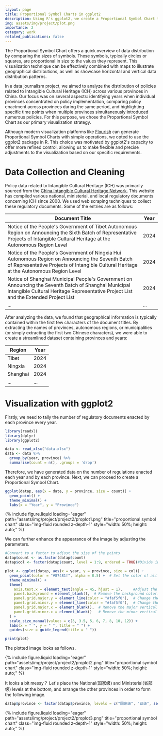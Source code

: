 ```yaml
---
layout: page
title: Proportional Symbol Charts in ggplot2
description: Using R's ggplot2, we create a Proportional Symbol Chart to illustrate ICH policy patterns across Chinese provinces over time, offering detailed control for enhanced data representation.
img: assets/img/project/plot.png
importance: 2
category: work
related_publications: false
---
```

The Proportional Symbol Chart offers a quick overview of data distribution by comparing the sizes of symbols. These symbols, typically circles or squares, are proportional in size to the values they represent. This visualization technique can be effectively combined with maps to illustrate geographical distributions, as well as showcase horizontal and vertical data distribution patterns.

In a data journalism project, we aimed to analyze the distribution of policies related to Intangible Cultural Heritage (ICH) across various provinces in China. Our focus was on several aspects: identifying years when individual provinces concentrated on policy implementation, comparing policy enactment across provinces during the same period, and highlighting specific time points when multiple provinces simultaneously introduced numerous policies. For this purpose, we chose the Proportional Symbol Chart as our primary visualization strategy.

Although modern visualization platforms like [Flourish](https://flourish.studio/) can generate Proportional Symbol Charts with simple operations, we opted to use the ggplot2 package in R. This choice was motivated by ggplot2's capacity to offer more refined control, allowing us to make flexible and precise adjustments to the visualization based on our specific requirements.

<!--
Proportional Symbol Chart 可以通过比较比例的大小，来对数据的分布情况有个快速的概览。符号通常是圆形或者是正方形，大小与数据所代表的值成正比。这种技术可以通过与地图结合，实现可视化地理分布，也可以数据的横向和纵向分布情况。

在一项数据新闻中，我们想要知道中国各个省份出台有关非遗的政策的分布情况：某个省份从历时性角度来说哪一年集中出台政策；同期各个省份出台政策的对比；某个时间节点上各个省份同时出台大量政策。在此，我们选择了Proportional Symbol Chart作为可视化策略。

尽管现有平台，比如Flourish已经可以通过简单操作就绘制处Proportional Symbol Chart，我们在此依然选择了R语言中的ggplot2，因为这样可以对可视化效果实现更好精细地调整。
-->

# Data Collection and Cleaning
Policy data related to Intangible Cultural Heritage (ICH) was primarily sourced from the [China Intangible Cultural Heritage Network](https://www.ihchina.cn/zhengce). This website has compiled various national, ministerial, and local regulatory documents concerning ICH since 2000. We used web scraping techniques to collect these regulatory documents. Some of the entries are as follows:


|  Document Title   | Year  |
|  ----  | ----  |
| Notice of the People's Government of Tibet Autonomous Region on Announcing the Sixth Batch of Representative Projects of Intangible Cultural Heritage at the Autonomous Region Level  | 2024 |
| Notice of the People's Government of Ningxia Hui Autonomous Region on Announcing the Seventh Batch of Representative Projects of Intangible Cultural Heritage at the Autonomous Region Level   | 2024 |
| Notice of Shanghai Municipal People's Government on Announcing the Seventh Batch of Shanghai Municipal Intangible Cultural Heritage Representative Project List and the Extended Project List  | 2024 |
| ...  | ...|


After analyzing the data, we found that geographical information is typically contained within the first few characters of the document titles. By extracting the names of provinces, autonomous regions, or municipalities (or simply extracting the first two Chinese characters), we were able to create a streamlined dataset containing provinces and years:


|  Region   | Year  |
|  ----  | ----  |
| Tibet | 2024 |
| Ningxia  | 2024 |
| Shanghai  | 2024 |
| ...  | ...|

<!--
# 数据获取与清洗
有关非遗的政策数据来源于中国非遗网，其中收录了自2000年以来的国家级、部级和地方级的各种有关非遗的国内法规文件。爬取的法规文件的条目如下：

|  文件   | 时间  |
|  ----  | ----  |
| 西藏自治区人民政府关公布第六批自治区级非物质文化遗产代表性项目名录的通知（藏政函 〔2024〕40号）  | 2024 |
| 宁夏回族自治区人民政府关于公布第七批自治区级非物质文化遗产代表性项目名录的通知（宁政发〔2024〕16号  | 2024 |
| 上海市人民政府关于公布第七批上海市非物质文化遗产代表性项目名录和上海市非物质文化遗产代表性项目名录扩展项目名录的通知（沪府发〔2024〕4号）  | 2024 |
| ...  | ...|

观察数据后发现，地理信息一般都包含在文件开头的几个字内，以省、自治区或市为分隔符后（或者更简单只保留前两个汉字），我们可以获得省份和年份的数据集。
|  文件   | 时间  |
|  ----  | ----  |
| 西藏 | 2024 |
| 宁夏  | 2024 |
| 上海  | 2024 |
| ...  | ...|
-->

# Visualization with ggplot2

Firstly, we need to tally the number of regulatory documents enacted by each province every year.
```r
library(readxl)
library(dplyr)
library(ggplot2)

data <- read_xlsx("data.xlsx")
data <- data %>%
  group_by(year, province) %>%
  summarise(count = n(), .groups = 'drop')
```
Therefore, we have generated data on the number of regulations enacted each year and by each province. Next, we can proceed to create a Proportional Symbol Chart.

```r
ggplot(datap, aes(x = date, y = province, size = count)) +
  geom_point() +
  theme_minimal() +
  labs(x = "Year", y = "Province")
```

<div class="row">
    <div class="col-sm mt-3 mt-md-0">
        {% include figure.liquid loading="eager" path="assets/img/project/project2/proplot1.png" title="proportional symbol chart" class="img-fluid rounded z-depth-1" style="width: 50%; height: auto;" %}
    </div>
</div>

We can further enhance the appearance of the image by adjusting the parameters.

```r
#Convert to a factor to adjust the size of the points
datap$count <- as.factor(datap$count) 
datap$col <- factor(datap$count, level = 1:9, ordered = TRUE)#Divide into 9 levels, one level for one regulation

plot <- ggplot(datap, aes(x = year, y = province, size = col)) +
  geom_point(color = "#87481f", alpha = 0.5) +  # Set the color of all points to the specified color.
  theme_minimal() +
  theme(
    axis.text.x = element_text(angle = 45, hjust = 1),     #Adjust the angle of the x-axis labels.
    panel.background = element_blank(),  # Remove the background color.
    panel.grid.major.y = element_line(color = "#faf5f0"),  # Change the color of the major horizontal grid lines.
    panel.grid.minor.y = element_line(color = "#faf5f0"),  # Change the color of the minor horizontal grid lines.
    panel.grid.major.x = element_blank(),  # Remove the major vertical grid lines.
    panel.grid.minor.x = element_blank()   # Remove the minor vertical grid lines.
  ) +
  scale_size_manual(values = c(3, 3.5, 5, 6, 7, 8, 10, 12)) +
  labs(x = " ", y = " ", title = " ") +
  guides(size = guide_legend(title = " "))

print(plot)
```
The plotted image looks as follows.

<div class="row">
    <div class="col-sm mt-3 mt-md-0">
        {% include figure.liquid loading="eager" path="assets/img/project/project2/proplot2.png" title="proportional symbol chart" class="img-fluid rounded z-depth-1" style="width: 50%; height: auto;" %}
    </div>
</div>

It looks a bit messy？ Let's place the National(国家级) and Ministerial(省部级) levels at the bottom, and arrange the other provinces in order to form the following image.

```r
datap$province <- factor(datap$province, levels = c("国家级", "部级", setdiff(unique(datap$省份), c("国家级", "部级"))))
```

<div class="row">
    <div class="col-sm mt-3 mt-md-0">
        {% include figure.liquid loading="eager" path="assets/img/project/project2/proplot3.png" title="proportional symbol chart" class="img-fluid rounded z-depth-1" style="width: 50%; height: auto;" %}
    </div>
</div>
